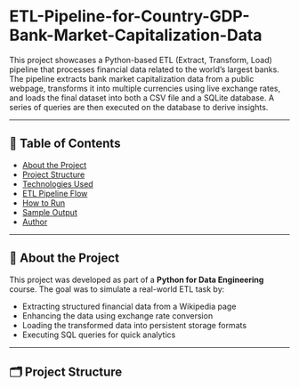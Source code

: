 # ETL-Pipeline-for-Country-GDP-Bank-Market-Capitalization-Data

This project showcases a Python-based ETL (Extract, Transform, Load) pipeline that processes financial data related to the world’s largest banks. The pipeline extracts bank market capitalization data from a public webpage, transforms it into multiple currencies using live exchange rates, and loads the final dataset into both a CSV file and a SQLite database. A series of queries are then executed on the database to derive insights.

---

## 📌 Table of Contents

- [About the Project](#about-the-project)
- [Project Structure](#project-structure)
- [Technologies Used](#technologies-used)
- [ETL Pipeline Flow](#etl-pipeline-flow)
- [How to Run](#how-to-run)
- [Sample Output](#sample-output)
- [Author](#author)

---

## 🧠 About the Project

This project was developed as part of a **Python for Data Engineering** course. The goal was to simulate a real-world ETL task by:

- Extracting structured financial data from a Wikipedia page
- Enhancing the data using exchange rate conversion
- Loading the transformed data into persistent storage formats
- Executing SQL queries for quick analytics

---

## 🗂️ Project Structure

